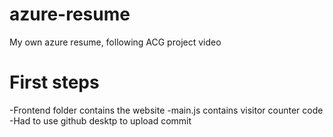# azure-resume
My own azure resume, following ACG project video

# First steps

-Frontend folder contains the website
-main.js contains visitor counter code
-Had to use github desktp to upload commit 